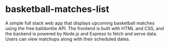 # basketball-matches-list
A simple full stack web app that displays upcoming basketball matches using the free balldontlie API. The frontend is built with HTML and CSS, and the backend is powered by Node.js and Express to fetch and serve data. Users can view matchups along with their scheduled dates.
